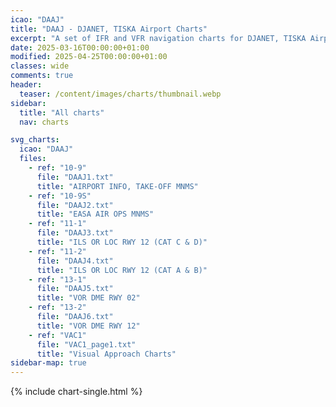 ```yaml
---
icao: "DAAJ" 
title: "DAAJ - DJANET, TISKA Airport Charts"
excerpt: "A set of IFR and VFR navigation charts for DJANET, TISKA Airport"
date: 2025-03-16T00:00:00+01:00
modified: 2025-04-25T00:00:00+01:00
classes: wide
comments: true
header:
  teaser: /content/images/charts/thumbnail.webp
sidebar:
  title: "All charts"
  nav: charts

svg_charts:
  icao: "DAAJ"
  files:
    - ref: "10-9"
      file: "DAAJ1.txt"
      title: "AIRPORT INFO, TAKE-OFF MNMS"
    - ref: "10-9S"
      file: "DAAJ2.txt"
      title: "EASA AIR OPS MNMS"
    - ref: "11-1"
      file: "DAAJ3.txt"
      title: "ILS OR LOC RWY 12 (CAT C & D)"
    - ref: "11-2"
      file: "DAAJ4.txt"
      title: "ILS OR LOC RWY 12 (CAT A & B)"
    - ref: "13-1"
      file: "DAAJ5.txt"
      title: "VOR DME RWY 02"
    - ref: "13-2"
      file: "DAAJ6.txt"
      title: "VOR DME RWY 12"
    - ref: "VAC1"
      file: "VAC1_page1.txt"
      title: "Visual Approach Charts"
sidebar-map: true
---
```


{% include chart-single.html %}
